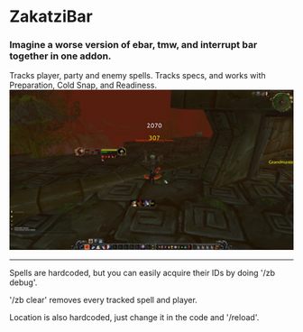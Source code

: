 # ZakatziBar
### Imagine a worse version of ebar, tmw, and interrupt bar together in one addon.

Tracks player, party and enemy spells. Tracks specs, and works with Preparation, Cold Snap, and Readiness.
![ZakatziBar](https://github.com/gravenuance/ZakatziBar-3.3.5/blob/master/stuff.jpeg)

---
Spells are hardcoded, but you can easily acquire their IDs by doing '/zb debug'.

'/zb clear' removes every tracked spell and player.

Location is also hardcoded, just change it in the code and '/reload'.

